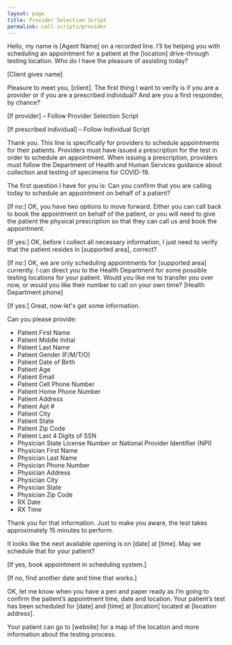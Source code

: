```yaml
---
layout: page
title: Provider Selection Script
permalink: call-scripts/provider
---
```


Hello, my name is [Agent Name] on a recorded line. I’ll be helping you with scheduling an appointment for a patient at the [location] drive-through testing location. Who do I have the pleasure of assisting today?

[Client gives name]

Pleasure to meet you, [client]. The first thing I want to verify is if you are a provider or if you are a prescribed individual? And are you a first responder, by chance?

[If provider] – Follow Provider Selection Script 

[If prescribed individual] – Follow Individual Script

Thank you. This line is specifically for providers to schedule appointments for their patients. Providers must have issued a prescription for the test in order to schedule an appointment. When issuing a prescription, providers must follow the Department of Health and Human Services guidance about collection and testing of specimens for COVID-19.

The first question I have for you is: Can you confirm that you are calling today to schedule an appointment on behalf of a patient?

[If no:] OK, you have two options to move forward. Either you can call back to book the appointment on behalf of the patient, or you will need to give the patient the physical prescription so that they can call us and book the appointment.

[If yes:] OK, before I collect all necessary information, I just need to verify that the patient resides in [supported area], correct?

[If no:] OK, we are only scheduling appointments for [supported area] currently. I can direct you to the Health Department for some possible testing locations for your patient. Would you like me to transfer you over now, or would you like their number to call on your own time? [Health Department phone]

[If yes:] Great, now let's get some information. 
 
Can you please provide: 
*	Patient First Name
*	Patient Middle Initial 
*	Patient Last Name
*	Patient Gender (F/M/T/O)
*	Patient Date of Birth
*	Patient Age
*	Patient Email
*	Patient Cell Phone Number
*	Patient Home Phone Number
*	Patient Address
*	Patient Apt #
*	Patient City
*	Patient State
*	Patient Zip Code
*	Patient Last 4 Digits of SSN
*	Physician State License Number or National Provider Identifier (NPI) 
*	Physician First Name
*	Physician Last Name
*	Physician Phone Number
*	Physician Address
*	Physician City
*	Physician State
*	Physician Zip Code
*	RX Date
*	RX Time
 
Thank you for that information. Just to make you aware, the test takes approximately 15 minutes to perform.

It looks like the next available opening is on [date] at [time]. May we schedule that for your patient?

[If yes, book appointment in scheduling system.]

[If no, find another date and time that works.]

OK, let me know when you have a pen and paper ready as I’m going to confirm the patient’s appointment time, date and location. Your patient’s test has been scheduled for [date] and [time] at [location] located at [location address].

Your patient can go to [website] for a map of the location and more information about the testing process.

